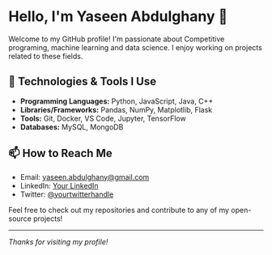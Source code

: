 # Hello, I'm Yaseen Abdulghany 👋

Welcome to my GitHub profile! I'm passionate about Competitive programing, machine learning and data science. I enjoy working on projects related to these fields.

## 🔧 Technologies & Tools I Use

- **Programming Languages:** Python, JavaScript, Java, C++
- **Libraries/Frameworks:** Pandas, NumPy, Matplotlib, Flask
- **Tools:** Git, Docker, VS Code, Jupyter, TensorFlow
- **Databases:** MySQL, MongoDB

## 📫 How to Reach Me

- Email: [yaseen.abdulghany@gmail.com](mailto:yaseen.abdulghany@gmail.com)
- LinkedIn: [Your LinkedIn](https://www.linkedin.com/in/yaseenabdulghany)
- Twitter: [@yourtwitterhandle](https://twitter.com/yourtwitterhandle)

Feel free to check out my repositories and contribute to any of my open-source projects!

---

*Thanks for visiting my profile!*
